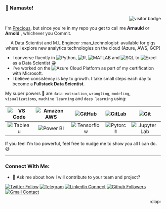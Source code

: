 ### 👋 Namaste!
<p align="right"><img src="https://visitor-badge.laobi.icu/badge?page_id=arnoldsynchron" alt="visitor badge"/></p>
<!--<p align="center">
  <img src="https://raw.githubusercontent.com/coderjojo/coderjojo/master/img/github.gif" width=100>
</p> -->

I'm [Precious](https://github.com/arnoldsynchron), but since you're in my repo you get to call me **Arnauld** or **Arnold** , whichever you Commit.

<!--
**Arnoldsynchron/Arnoldsynchron** is a ✨ _special_ ✨ repository because its `README.md` (this file) appears on your GitHub profile.
-->
<p align='center'>
A Data Scientist and M.L Engineer :man_technologist: available for gigs where I explore new analytics technologies on the cloud (Azure, AWS, GCP)
</p>

- I converse fluently in ![Python](https://img.shields.io/badge/-Python-8fcfd1?style=plastic&logo=Python), ![R](https://img.shields.io/badge/-R-8fcfd1?style=plastic&logo=R), ![MATLAB](https://img.shields.io/badge/-MATLAB-8fcfd1?style=plastic&logo=mathworks) and ![SQL](https://img.shields.io/badge/-SQL-8fcfd1?style=plastic&logo=mysql) to ![Excel](https://img.shields.io/badge/-Excel-8fcfd1?style=plastic&logo=microsoft-excel) as a Data Scientist :grinning:
- I've worked on the ![Azure](https://img.shields.io/badge/-Azure-8fcfd1?style=plastic&logo=Microsoft-azure) Cloud Platform as part of my certification with Microsoft. 
- I believe consistency is key to growth. I take small steps each day to become a **Fullstack Data Scientist**.

My super powers :mechanical_arm: are `data extraction`, `wrangling`, `modeling`, `visualizations`, `machine learning` and `deep learning` using:

  
![VS Code](https://img.shields.io/badge/-VS%20Code-007ACC?style=plastic&logo=visual-studio-code)|![Amazon AWS](https://img.shields.io/badge/AWS-232F3E?style=plastic&logo=amazon-aws)|![GitHub](https://img.shields.io/badge/-GitHub-181717?style=plastic&logo=github)|![GitLab](https://img.shields.io/badge/-GitLab-FCA121?style=plastic&logo=gitlab)|![Git](https://img.shields.io/badge/-Git-black?style=plastic&logo=git)
:---:|:---:|:---:|:---:|:---:
![Tableau](https://img.shields.io/badge/-Tableau-white?style=plastic&logo=tableau)|![Power BI](https://img.shields.io/badge/-Power%20BI-black?style=plastic&logo=power-bi&logoColor=yellow)|![Tensorflow](http://img.shields.io/badge/-TensorFlow-white?style=plastic&logo=tensorflow&logoColor=orange)|![Pytorch](http://img.shields.io/badge/-Pytorch-grey?style=plastic&logo=pytorch&logoColor=orange)|![Jupyter Lab](https://img.shields.io/badge/-Jupyter-092E20?style=plastic&logo=jupyter)

If you feel I'm too powerful, feel free to nudge me to show you all I can do. :sweat_smile:

-------------------------
<!-- [![GitHub Stats](https://github-readme-stats.vercel.app/api?username=arnoldsynchron&theme=white&show_icons=true)](https://github.com/arnoldsynchron) -->

### Connect With Me:
- 💬 Ask me about how I will contribute to your team and project?

[![Twitter Follow](https://img.shields.io/twitter/follow/arnoldsynchron?label=Twitter%20Follow&style=social)](https://twitter.com/Arnoldsynchron)
[![Telegram](https://img.shields.io/badge/-Telegram-blue?style=social&logo=Telegram&logoColor=white&link=https://www.telegram.com/@arnoldsynchron)](www.telegram.com/@arnoldsynchron)
[![LinkedIn Connect](http://img.shields.io/badge/-LinkedIn-blue?style=flat&logo=LinkedIn&logoColor=white&link=https://linkedin.com/in/preciousonu/)](https://www.linkedin.com/in/preciousonu/)
[![Github Followers](https://img.shields.io/github/followers/arnoldsynchron?style=social)](www.github.com/Arnoldsynchron)
[![Gmail Contact](https://img.shields.io/badge/-Gmail-red?style=flat&logo=Google&logoColor=white&link=https://arnoldsynchronAgmail.com)](https://arnoldsynchron@gmail.com)


<p align = "right"> :clap:


